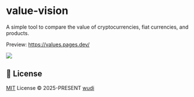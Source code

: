 # value-vision

A simple tool to compare the value of cryptocurrencies, fiat currencies, and products.

Preview: https://values.pages.dev/

![](https://cdn.jsdelivr.net/gh/cdLab996/picture-lib/wudi/value-vision/index.png)

## 📜 License

[MIT](./LICENSE) License &copy; 2025-PRESENT [wudi](https://github.com/WuChenDi)
